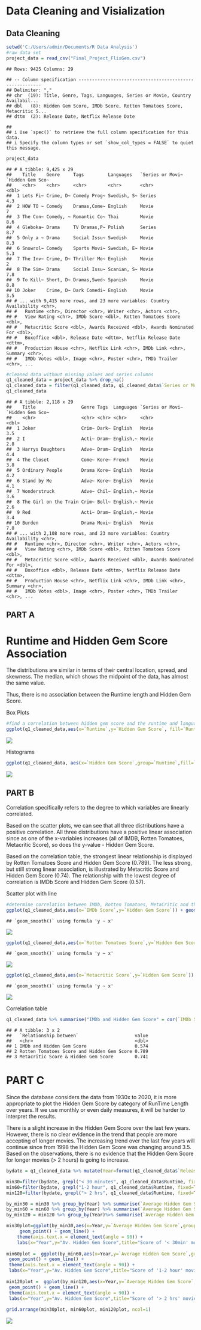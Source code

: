 Data Cleaning and Visialization
================

## Data Cleaning

``` r
setwd('C:/Users/admin/Documents/R Data Analysis')
#raw data set
project_data = read_csv("Final_Project_FlixGem.csv")
```

    ## Rows: 9425 Columns: 29

    ## -- Column specification --------------------------------------------------------
    ## Delimiter: ","
    ## chr  (19): Title, Genre, Tags, Languages, Series or Movie, Country Availabil...
    ## dbl   (8): Hidden Gem Score, IMDb Score, Rotten Tomatoes Score, Metacritic S...
    ## dttm  (2): Release Date, Netflix Release Date

    ## 
    ## i Use `spec()` to retrieve the full column specification for this data.
    ## i Specify the column types or set `show_col_types = FALSE` to quiet this message.

``` r
project_data
```

    ## # A tibble: 9,425 x 29
    ##    Title    Genre     Tags         Languages   `Series or Movi~ `Hidden Gem Sco~
    ##    <chr>    <chr>     <chr>        <chr>       <chr>                       <dbl>
    ##  1 Lets Fi~ Crime, D~ Comedy Prog~ Swedish, S~ Series                        4.3
    ##  2 HOW TO ~ Comedy    Dramas,Come~ English     Movie                         7  
    ##  3 The Con~ Comedy, ~ Romantic Co~ Thai        Movie                         8.6
    ##  4 Gleboka~ Drama     TV Dramas,P~ Polish      Series                        8.7
    ##  5 Only a ~ Drama     Social Issu~ Swedish     Movie                         8.3
    ##  6 Snowrol~ Comedy    Sports Movi~ Swedish, E~ Movie                         5.3
    ##  7 The Inv~ Crime, D~ Thriller Mo~ English     Movie                         2  
    ##  8 The Sim~ Drama     Social Issu~ Scanian, S~ Movie                         7.8
    ##  9 To Kill~ Short, D~ Dramas,Swed~ Spanish     Movie                         8.8
    ## 10 Joker    Crime, D~ Dark Comedi~ English     Movie                         3.5
    ## # ... with 9,415 more rows, and 23 more variables: Country Availability <chr>,
    ## #   Runtime <chr>, Director <chr>, Writer <chr>, Actors <chr>,
    ## #   View Rating <chr>, IMDb Score <dbl>, Rotten Tomatoes Score <dbl>,
    ## #   Metacritic Score <dbl>, Awards Received <dbl>, Awards Nominated For <dbl>,
    ## #   Boxoffice <dbl>, Release Date <dttm>, Netflix Release Date <dttm>,
    ## #   Production House <chr>, Netflix Link <chr>, IMDb Link <chr>, Summary <chr>,
    ## #   IMDb Votes <dbl>, Image <chr>, Poster <chr>, TMDb Trailer <chr>, ...

``` r
#cleaned data without missing values and series columns
q1_cleaned_data = project_data %>% drop_na() 
q1_cleaned_data = filter(q1_cleaned_data, q1_cleaned_data$`Series or Movie`=="Movie")
q1_cleaned_data
```

    ## # A tibble: 2,118 x 29
    ##    Title                 Genre Tags  Languages `Series or Movi~ `Hidden Gem Sco~
    ##    <chr>                 <chr> <chr> <chr>     <chr>                       <dbl>
    ##  1 Joker                 Crim~ Dark~ English   Movie                         3.5
    ##  2 I                     Acti~ Dram~ English,~ Movie                         2.8
    ##  3 Harrys Daughters      Adve~ Dram~ English   Movie                         4.4
    ##  4 The Closet            Come~ Kore~ French    Movie                         3.8
    ##  5 Ordinary People       Drama Kore~ English   Movie                         4.2
    ##  6 Stand by Me           Adve~ Kore~ English   Movie                         4.1
    ##  7 Wonderstruck          Adve~ Chil~ English,~ Movie                         3.6
    ##  8 The Girl on the Train Crim~ Boll~ English,~ Movie                         2.6
    ##  9 Red                   Acti~ Dram~ English,~ Movie                         3.4
    ## 10 Burden                Drama Movi~ English   Movie                         7.8
    ## # ... with 2,108 more rows, and 23 more variables: Country Availability <chr>,
    ## #   Runtime <chr>, Director <chr>, Writer <chr>, Actors <chr>,
    ## #   View Rating <chr>, IMDb Score <dbl>, Rotten Tomatoes Score <dbl>,
    ## #   Metacritic Score <dbl>, Awards Received <dbl>, Awards Nominated For <dbl>,
    ## #   Boxoffice <dbl>, Release Date <dttm>, Netflix Release Date <dttm>,
    ## #   Production House <chr>, Netflix Link <chr>, IMDb Link <chr>, Summary <chr>,
    ## #   IMDb Votes <dbl>, Image <chr>, Poster <chr>, TMDb Trailer <chr>, ...

## PART A

# Runtime and Hidden Gem Score Association

The distributions are similar in terms of their central location,
spread, and skewness. The median, which shows the midpoint of the data,
has almost the same value.

Thus, there is no association between the Runtime length and Hidden Gem
Score.

Box Plots

``` r
#find a correlation between hidden gem score and the runtime and languages
ggplot(q1_cleaned_data,aes(x=`Runtime`,y=`Hidden Gem Score`, fill=`Runtime`)) + stat_boxplot(geom="errorbar",width=0.25) + geom_boxplot() + ylab("Hidden Gem Score")
```

![](Data-Cleaning-and-Visualization_files/figure-gfm/unnamed-chunk-2-1.png)<!-- -->

Histograms

``` r
ggplot(q1_cleaned_data, aes(x=`Hidden Gem Score`,group=`Runtime`,fill=`Runtime`)) + geom_histogram(bins=25,col="black") + facet_grid(rows=vars(`Runtime`))
```

![](Data-Cleaning-and-Visualization_files/figure-gfm/unnamed-chunk-3-1.png)<!-- -->

## PART B

Correlation specifically refers to the degree to which variables are
linearly correlated.

Based on the scatter plots, we can see that all three distributions have
a positive correlation. All three distributions have a positive linear
association since as one of the x-variables increases (all of IMDB,
Rotten Tomatoes, Metacritic Score), so does the y-value - Hidden Gem
Score.

Based on the correlation table, the strongest linear relationship is
displayed by Rotten Tomatoes Score and Hidden Gem Score (0.789). The
less strong, but still strong linear association, is illustrated by
Metacritic Score and Hidden Gem Score (0.74). The relationship with the
lowest degree of correlation is IMDb Score and Hidden Gem Score (0.57).

Scatter plot with line

``` r
#determine correlation between IMDb, Rotten Tomatoes, MetaCritic and the Hiden Gem SCore
ggplot(q1_cleaned_data,aes(x=`IMDb Score`,y=`Hidden Gem Score`)) + geom_point()  + labs(x="IMDb Score", y="Hidden Gem Score", title="IMDb Score vs Hidden Gem Score") + theme(legend.position = "none") + geom_smooth(method="lm",col="blue")
```

    ## `geom_smooth()` using formula 'y ~ x'

![](Data-Cleaning-and-Visualization_files/figure-gfm/unnamed-chunk-4-1.png)<!-- -->

``` r
ggplot(q1_cleaned_data,aes(x=`Rotten Tomatoes Score`,y=`Hidden Gem Score`)) + geom_point()  + labs(x="Rotten Tomatoes Score", y="Hidden Gem Score", title="Rotten Tomatoes vs Hidden Gem") + theme(legend.position = "none") + geom_smooth(method="lm",col="blue")
```

    ## `geom_smooth()` using formula 'y ~ x'

![](Data-Cleaning-and-Visualization_files/figure-gfm/unnamed-chunk-4-2.png)<!-- -->

``` r
ggplot(q1_cleaned_data,aes(x=`Metacritic Score`,y=`Hidden Gem Score`)) + geom_point()  + labs(x="Metacritic Score", y="Hidden Gem Score", title="Metacritic Score vs. Hidden Gem Score") + theme(legend.position = "none") + geom_smooth(method="lm",col="blue")
```

    ## `geom_smooth()` using formula 'y ~ x'

![](Data-Cleaning-and-Visualization_files/figure-gfm/unnamed-chunk-4-3.png)<!-- -->

Correlation table

``` r
q1_cleaned_data %>% summarise("IMDb and Hidden Gem Score" = cor(`IMDb Score`,`Hidden Gem Score`), "Rotten Tomatoes Score and Hidden Gem Score" = cor(`Hidden Gem Score`,`Rotten Tomatoes Score`), "Metacritic Score & Hidden Gem Score" = cor(`Hidden Gem Score`,`Metacritic Score`)) %>% pivot_longer(cols=c(ends_with( "Hidden Gem Score" )), names_to="Relationship between" )
```

    ## # A tibble: 3 x 2
    ##   `Relationship between`                     value
    ##   <chr>                                      <dbl>
    ## 1 IMDb and Hidden Gem Score                  0.574
    ## 2 Rotten Tomatoes Score and Hidden Gem Score 0.789
    ## 3 Metacritic Score & Hidden Gem Score        0.741

# PART C

Since the database considers the data from 1930x to 2020, it is more
appropriate to plot the Hidden Gem Score by category of RunTime Length
over years. If we use monthly or even daily measures, it will be harder
to interpret the results.

There is a slight increase in the Hidden Gem Score over the last few
years. However, there is no clear evidence in the trend that people are
more accepting of longer movies. The increasing trend over the last few
years will continue since from 1998 the Hidden Gem Score was changing
around 3.5. Based on the observations, there is no evidence that the
Hidden Gem Score for longer movies (> 2 hours) is going to increase.

``` r
bydate = q1_cleaned_data %>% mutate(Year=format(q1_cleaned_data$`Release Date`, format="%Y"))

min30=filter(bydate, grepl("< 30 minutes", q1_cleaned_data$Runtime, fixed=TRUE))
min60=filter(bydate, grepl("1-2 hour", q1_cleaned_data$Runtime, fixed=TRUE))
min120=filter(bydate, grepl("> 2 hrs", q1_cleaned_data$Runtime, fixed=TRUE))

by_min30 = min30 %>% group_by(Year) %>% summarise(`Average Hidden Gem Score`=mean(`Hidden Gem Score`))
by_min60 = min60 %>% group_by(Year) %>% summarise(`Average Hidden Gem Score`=mean(`Hidden Gem Score`))
by_min120 = min120 %>% group_by(Year)%>% summarise(`Average Hidden Gem Score`=mean(`Hidden Gem Score`))

min30plot=ggplot(by_min30,aes(x=Year,y=`Average Hidden Gem Score`,group=1)) +
     geom_point() + geom_line() +
    theme(axis.text.x = element_text(angle = 90)) +
    labs(x="Year",y="Av. Hidden Gem Score",title="Score of '< 30min' movies by year") 
 
min60plot =  ggplot(by_min60,aes(x=Year,y=`Average Hidden Gem Score`,group=1)) +
 geom_point() + geom_line() +
 theme(axis.text.x = element_text(angle = 90)) +
 labs(x="Year",y="Av. Hidden Gem Score",title="Score of '1-2 hour' movies by year") 
 
min120plot =  ggplot(by_min120,aes(x=Year,y=`Average Hidden Gem Score`,group=1)) +
 geom_point() + geom_line() +
 theme(axis.text.x = element_text(angle = 90)) +
 labs(x="Year",y="Av. Hidden Gem Score",title="Score of '> 2 hrs' movies by year") 
 
grid.arrange(min30plot, min60plot, min120plot, ncol=1)
```

![](Data-Cleaning-and-Visualization_files/figure-gfm/unnamed-chunk-6-1.png)<!-- -->
